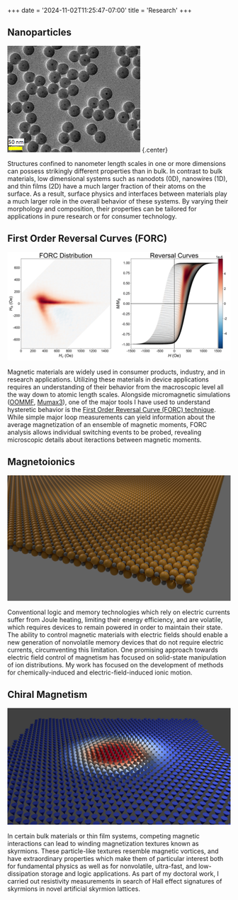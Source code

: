 +++
date = '2024-11-02T11:25:47-07:00'
title = 'Research'
+++

## Nanoparticles

![A SEM image of some metallic nanoparticles.](particles-300x240px.png)
{.center}

Structures confined to nanometer length scales in one or more dimensions can
possess strikingly different properties than in bulk. In contrast to bulk
materials, low dimensional systems such as nanodots (0D), nanowires (1D), and
thin films (2D) have a much larger fraction of their atoms on the surface. As a
result, surface physics and interfaces between materials play a much larger role
in the overall behavior of these systems. By varying their morphology and
composition, their properties can be tailored for applications in pure research
or for consumer technology.

## First Order Reversal Curves (FORC)

![An example plot of first order reversal curve data.](forc.jpg)

Magnetic materials are widely used in consumer products, industry, and in
research applications. Utilizing these materials in device applications requires
an understanding of their behavior from the macroscopic level all the way down
to atomic length scales. Alongside micromagnetic simulations
([OOMMF](https://math.nist.gov/oommf/), [Mumax3](http://mumax.github.io/)), one
of the major tools I have used to understand hysteretic behavior is the [First
Order Reversal Curve (FORC)
technique](https://doi.org/10.1038/s41598-021-83349-z). While simple major loop
measurements can yield information about the average magnetization of an
ensemble of magnetic moments, FORC analysis allows individual switching events
to be probed, revealing microscopic details about iteractions between magnetic
moments.

## Magnetoionics

![A render of the structure of a monolayer of NiCoO.](NiCoO_r1_little.jpg)

Conventional logic and memory technologies which rely on electric currents
suffer from Joule heating, limiting their energy efficiency, and are volatile,
which requires devices to remain powered in order to maintain their state. The
ability to control magnetic materials with electric fields should enable a new
generation of nonvolatile memory devices that do not require electric currents,
circumventing this limitation. One promising approach towards electric field
control of magnetism has focused on solid-state manipulation of ion
distributions. My work has focused on the development of methods for
chemically-induced and electric-field-induced ionic motion.

## Chiral Magnetism

![A render of a magnetic skyrmion.](skyrmion.jpg)

In certain bulk materials or thin film systems, competing magnetic interactions
can lead to winding magnetization textures known as skyrmions. These
particle-like textures resemble magnetic vortices, and have extraordinary
properties which make them of particular interest both for fundamental physics
as well as for nonvolatile, ultra-fast, and low-dissipation storage and logic
applications. As part of my doctoral work, I carried out resistivity
measurements in search of Hall effect signatures of skyrmions in novel
artificial skyrmion lattices.
